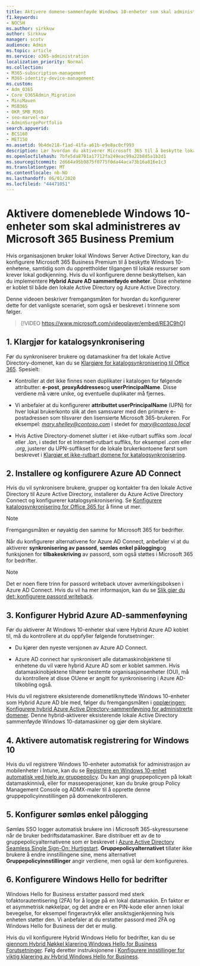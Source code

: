```yaml
---
title: Aktivere domene-sammenføyde Windows 10-enheter som skal administreres av Microsoft 365 for bedrifter
f1.keywords:
- NOCSH
ms.author: sirkkuw
author: Sirkkuw
manager: scotv
audience: Admin
ms.topic: article
ms.service: o365-administration
localization_priority: Normal
ms.collection:
- M365-subscription-management
- M365-identity-device-management
ms.custom:
- Adm_O365
- Core_O365Admin_Migration
- MiniMaven
- MSB365
- OKR_SMB_M365
- seo-marvel-mar
- AdminSurgePortfolio
search.appverid:
- BCS160
- MET150
ms.assetid: 9b4de218-f1ad-41fa-a61b-e9e8ac0cf993
description: Lær hvordan du aktiverer Microsoft 365 til å beskytte lokale Active-Directory-tilkoblede Windows 10-enheter med bare noen få trinn.
ms.openlocfilehash: 7bfe5da8701a17712fa249eac99a22b8d5a1b2d1
ms.sourcegitcommit: 2d664a95b9875f0775f0da44aca73b16a816e1c3
ms.translationtype: MT
ms.contentlocale: nb-NO
ms.lasthandoff: 06/01/2020
ms.locfileid: "44471051"
---
```

# <a name="enable-domain-joined-windows-10-devices-to-be-managed-by-microsoft-365-business-premium"></a>Aktivere domeneblede Windows 10-enheter som skal administreres av Microsoft 365 Business Premium

Hvis organisasjonen bruker lokal Windows Server Active Directory, kan du konfigurere Microsoft 365 Business Premium til å beskytte Windows 10-enhetene, samtidig som du opprettholder tilgangen til lokale ressurser som krever lokal godkjenning.
Hvis du vil konfigurere denne beskyttelsen, kan du implementere **Hybrid Azure AD sammenføyde enheter**. Disse enhetene er koblet til både den lokale Active Directory og Azure Active Directory.

Denne videoen beskriver fremgangsmåten for hvordan du konfigurerer dette for det vanligste scenariet, som også er beskrevet i trinnene som følger.

> [!VIDEO https://www.microsoft.com/videoplayer/embed/RE3C9hO]
  

## <a name="1-prepare-for-directory-synchronization"></a>1. Klargjør for katalogsynkronisering 

Før du synkroniserer brukere og datamaskiner fra det lokale Active Directory-domenet, kan du se [Klargjøre for katalogsynkronisering til Office 365](https://docs.microsoft.com/office365/enterprise/prepare-for-directory-synchronization). Spesielt:

   - Kontroller at det ikke finnes noen duplikater i katalogen for følgende attributter: **e-post**, **proxyAddresses**og **userPrincipalName**. Disse verdiene må være unike, og eventuelle duplikater må fjernes.
   
   - Vi anbefaler at du konfigurerer **attributtet userPrincipalName** (UPN) for hver lokal brukerkonto slik at den samsvarer med den primære e-postadressen som tilsvarer den lisensierte Microsoft 365-brukeren. For eksempel: *mary.shelley@contoso.com* i stedet for *mary@contoso.local*
   
   - Hvis Active Directory-domenet slutter i et ikke-rutbart suffiks som *.local* eller *.lan*, i stedet for et Internett-rutbart suffiks, for eksempel *.com* eller *.org*, justerer du UPN-suffikset for de lokale brukerkontoene først som beskrevet i [Klargjør et ikke-rutbart domene for katalogsynkronisering](https://docs.microsoft.com/office365/enterprise/prepare-a-non-routable-domain-for-directory-synchronization). 

## <a name="2-install-and-configure-azure-ad-connect"></a>2. Installere og konfigurere Azure AD Connect

Hvis du vil synkronisere brukere, grupper og kontakter fra den lokale Active Directory til Azure Active Directory, installerer du Azure Active Directory Connect og konfigurerer katalogsynkronisering. Se [Konfigurere katalogsynkronisering for Office 365 for](https://docs.microsoft.com/office365/enterprise/set-up-directory-synchronization) å finne ut mer.

> [!NOTE]
> Fremgangsmåten er nøyaktig den samme for Microsoft 365 for bedrifter. 

Når du konfigurerer alternativene for Azure AD Connect, anbefaler vi at du aktiverer **synkronisering av passord**, **sømløs enkel pålogging**og funksjonen for **tilbakeskriving** av passord, som også støttes i Microsoft 365 for bedrifter.

> [!NOTE]
> Det er noen flere trinn for passord writeback utover avmerkingsboksen i Azure AD Connect. Hvis du vil ha mer informasjon, kan du se [Slik gjør du det: konfigurere passord writeback](https://docs.microsoft.com/azure/active-directory/authentication/howto-sspr-writeback). 

## <a name="3-configure-hybrid-azure-ad-join"></a>3. Konfigurer Hybrid Azure AD-sammenføyning

Før du aktiverer At Windows 10-enheter skal være Hybrid Azure AD koblet til, må du kontrollere at du oppfyller følgende forutsetninger:

   - Du kjører den nyeste versjonen av Azure AD Connect.

   - Azure AD connect har synkronisert alle datamaskinobjektene til enhetene du vil være hybrid Azure AD som er koblet sammen. Hvis datamaskinobjektene tilhører bestemte organisasjonsenheter (OU), må du kontrollere at disse OUene er angitt for synkronisering i Azure AD-tilkobling også.

Hvis du vil registrere eksisterende domenetilknyttede Windows 10-enheter som Hybrid Azure AD ble med, følger du fremgangsmåten i [opplæringen: Konfigurere hybrid Azure Active Directory-sammenføyning for administrerte domener](https://docs.microsoft.com/azure/active-directory/devices/hybrid-azuread-join-managed-domains#configure-hybrid-azure-ad-join). Denne hybrid-aktiverer eksisterende lokale Active Directory sammenføyde Windows 10-datamaskiner og gjør dem skyklare.
    
## <a name="4-enable-automatic-enrollment-for-windows-10"></a>4. Aktivere automatisk registrering for Windows 10

 Hvis du vil registrere Windows 10-enheter automatisk for administrasjon av mobilenheter i Intune, kan du se [Registrere en Windows 10-enhet automatisk ved hjelp av gruppepolicy](https://docs.microsoft.com/windows/client-management/mdm/enroll-a-windows-10-device-automatically-using-group-policy). Du kan angi gruppepolicyen på lokalt datamaskinnivå, eller for masseoperasjoner, kan du bruke group Policy Management Console og ADMX-maler til å opprette denne gruppepolicyinnstillingen på domenekontrolleren.

## <a name="5-configure-seamless-single-sign-on"></a>5. Konfigurer sømløs enkel pålogging

  Sømløs SSO logger automatisk brukere inn i Microsoft 365-skyressursene når de bruker bedriftsdatamaskiner. Bare distribuer ett av de to gruppepolicyalternativene som er beskrevet i [Azure Active Directory Seamless Single Sign-On: Hurtigstart](https://docs.microsoft.com/azure/active-directory/hybrid/how-to-connect-sso-quick-start#step-2-enable-the-feature). **Gruppepolicyalternativet** tillater ikke brukere å endre innstillingene sine, mens alternativet **Gruppepolicyinnstillinger** angir verdiene, men også lar dem konfigureres.

## <a name="6-set-up-windows-hello-for-business"></a>6. Konfigurere Windows Hello for bedrifter

 Windows Hello for Business erstatter passord med sterk tofaktorautentisering (2FA) for å logge på en lokal datamaskin. En faktor er et asymmetrisk nøkkelpar, og det andre er en PIN-kode eller annen lokal bevegelse, for eksempel fingeravtrykk eller ansiktsgjenkjenning hvis enheten støtter den. Vi anbefaler at du erstatter passord med 2FA og Windows Hello for Business der det er mulig.

Hvis du vil konfigurere Hybrid Windows Hello for bedrifter, kan du se [gjennom Hybrid Nøkkel klarering Windows Hello for Business Forutsetninger](https://docs.microsoft.com/windows/security/identity-protection/hello-for-business/hello-hybrid-key-trust-prereqs). Følg deretter instruksjonene i [Konfigurere innstillinger for viktig klarering av Hybrid Windows Hello for Business](https://docs.microsoft.com/windows/security/identity-protection/hello-for-business/hello-hybrid-key-whfb-settings). 
